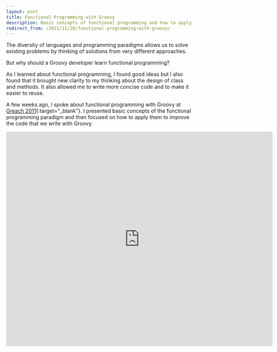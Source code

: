 ```yaml
---
layout: post
title: Functional Programming with Groovy
description: Basic concepts of functional programming and how to apply them with Groovy.
redirect_from: /2011/11/28/functional-programming-with-groovy/
---
```


The diversity of languages and programming paradigms allows us to solve
existing problems by thinking of solutions from very different approaches.

But why should a Groovy developer learn functional programming?

As I learned about functional programming, I found good ideas but I
also found that it brought new clarity to my thinking about the design of
class and methods. It also allowed me to write more concise code and to
make it easier to reuse.

A few weeks ago, I spoke about functional programming with Groovy at
[Greach 2011][1]{:target="_blank"}. I presented basic concepts of the functional programming
paradigm and then focused on how to apply them to improve the code that we
write with Groovy.

<iframe src="https://www.slideshare.net/slideshow/embed_code/10041168" width="720"
height="579" frameborder="0" marginwidth="0" marginheight="0"
scrolling="no"></iframe>


[1]: http://greachconf.com/
